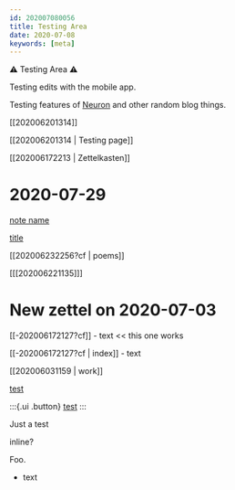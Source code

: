 ```yaml
---
id: 202007080056
title: Testing Area
date: 2020-07-08
keywords: [meta]
---
```


⚠ Testing Area ⚠

Testing edits with the mobile app.

Testing features of [Neuron](https://neuron.zettel.page/) and other random blog things.

[[202006201314]] <!--Testing page-->

[[202006201314 | Testing page]]

[[202006172213 | Zettelkasten]]

# 2020-07-29

[note name](-c202006232256.md)

[title](-c202006032252.md)

[[202006232256?cf | poems]]

[[[202006221135]]] 

# New zettel on 2020-07-03

[[-202006172127?cf]] [](test-test) - text << this one works

[[-202006172127?cf | index]]  - text
[^hi]: something

[[202006031159 | work]]

[test](202006212211.md)

:::{.ui .button}
[test](https://www.google.com)
:::

Just a test

inline? <!-- this is a comment -->

Foo.


- text

<script 
    src="https://utteranc.es/client.js"
    repo="EyebrowHairs/garden"
    issue-term="title"
    label="comment"
    theme="github-light"
    crossorigin="anonymous"
    async>
</script>

